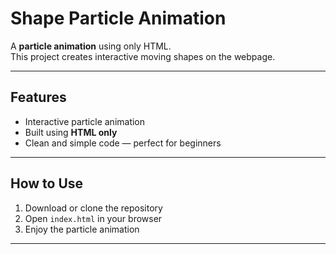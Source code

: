 #  Shape Particle Animation

A **particle animation** using only HTML.  
This project creates interactive moving shapes on the webpage.

---

##  Features
- Interactive particle animation  
- Built using **HTML only**  
- Clean and simple code — perfect for beginners  

---

##  How to Use
1. Download or clone the repository  
2. Open `index.html` in your browser  
3. Enjoy the particle animation  

---





